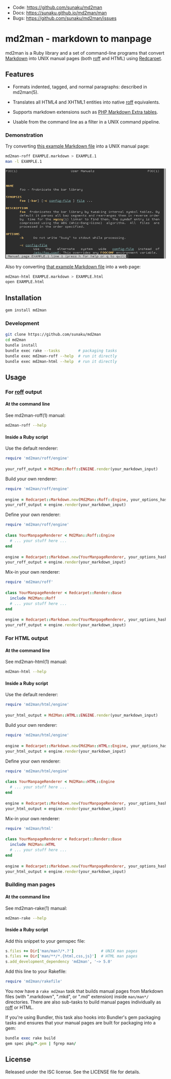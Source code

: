 * Code: <https://github.com/sunaku/md2man>
* Docs: <https://sunaku.github.io/md2man/man>
* Bugs: <https://github.com/sunaku/md2man/issues>

# md2man - markdown to manpage

md2man is a Ruby library and a set of command-line programs that convert
[Markdown] into UNIX manual pages (both [roff] and HTML) using [Redcarpet].

## Features

  * Formats indented, tagged, and normal paragraphs: described in md2man(5).

  * Translates all HTML4 and XHTML1 entities into native [roff] equivalents.

  * Supports markdown extensions such as [PHP Markdown Extra tables][tables].

  * Usable from the command line as a filter in a UNIX command pipeline.

### Demonstration

Try converting [this example Markdown file][example] into a UNIX manual page:

```sh
md2man-roff EXAMPLE.markdown > EXAMPLE.1
man -l EXAMPLE.1
```

![Obligatory screenshot of md2man(1) in action!](EXAMPLE.png)

Also try converting [that example Markdown file][example] into a web page:

```sh
md2man-html EXAMPLE.markdown > EXAMPLE.html
open EXAMPLE.html
```

## Installation

```sh
gem install md2man
```

### Development

```sh
git clone https://github.com/sunaku/md2man
cd md2man
bundle install
bundle exec rake --tasks        # packaging tasks
bundle exec md2man-roff --help  # run it directly
bundle exec md2man-html --help  # run it directly
```

## Usage

### For [roff] output

#### At the command line

See md2man-roff(1) manual:

```sh
md2man-roff --help
```

#### Inside a Ruby script

Use the default renderer:

```ruby
require 'md2man/roff/engine'

your_roff_output = Md2Man::Roff::ENGINE.render(your_markdown_input)
```

Build your own renderer:

```ruby
require 'md2man/roff/engine'

engine = Redcarpet::Markdown.new(Md2Man::Roff::Engine, your_options_hash)
your_roff_output = engine.render(your_markdown_input)
```

Define your own renderer:

```ruby
require 'md2man/roff/engine'

class YourManpageRenderer < Md2Man::Roff::Engine
  # ... your stuff here ...
end

engine = Redcarpet::Markdown.new(YourManpageRenderer, your_options_hash)
your_roff_output = engine.render(your_markdown_input)
```

Mix-in your own renderer:

```ruby
require 'md2man/roff'

class YourManpageRenderer < Redcarpet::Render::Base
  include Md2Man::Roff
  # ... your stuff here ...
end

engine = Redcarpet::Markdown.new(YourManpageRenderer, your_options_hash)
your_roff_output = engine.render(your_markdown_input)
```

### For HTML output

#### At the command line

See md2man-html(1) manual:

```sh
md2man-html --help
```

#### Inside a Ruby script

Use the default renderer:

```ruby
require 'md2man/html/engine'

your_html_output = Md2Man::HTML::ENGINE.render(your_markdown_input)
```

Build your own renderer:

```ruby
require 'md2man/html/engine'

engine = Redcarpet::Markdown.new(Md2Man::HTML::Engine, your_options_hash)
your_html_output = engine.render(your_markdown_input)
```

Define your own renderer:

```ruby
require 'md2man/html/engine'

class YourManpageRenderer < Md2Man::HTML::Engine
  # ... your stuff here ...
end

engine = Redcarpet::Markdown.new(YourManpageRenderer, your_options_hash)
your_html_output = engine.render(your_markdown_input)
```

Mix-in your own renderer:

```ruby
require 'md2man/html'

class YourManpageRenderer < Redcarpet::Render::Base
  include Md2Man::HTML
  # ... your stuff here ...
end

engine = Redcarpet::Markdown.new(YourManpageRenderer, your_options_hash)
your_html_output = engine.render(your_markdown_input)
```

### Building man pages

#### At the command line

See md2man-rake(1) manual:

```sh
md2man-rake --help
```

#### Inside a Ruby script

Add this snippet to your gemspec file:

```ruby
s.files += Dir['man/man?/*.?']            # UNIX man pages
s.files += Dir['man/**/*.{html,css,js}']  # HTML man pages
s.add_development_dependency 'md2man', '~> 5.0'
```

Add this line to your Rakefile:

```ruby
require 'md2man/rakefile'
```

You now have a `rake md2man` task that builds manual pages from Markdown files
(with ".markdown", ".mkd", or ".md" extension) inside `man/man*/` directories.
There are also sub-tasks to build manual pages individually as [roff] or HTML.

If you're using Bundler, this task also hooks into Bundler's gem packaging
tasks and ensures that your manual pages are built for packaging into a gem:

```ruby
bundle exec rake build
gem spec pkg/*.gem | fgrep man/
```

## License

Released under the ISC license.  See the LICENSE file for details.

[roff]: http://troff.org
[Markdown]: http://daringfireball.net/projects/markdown/
[Redcarpet]: https://github.com/vmg/redcarpet
[example]: https://raw.github.com/sunaku/md2man/master/EXAMPLE.markdown
[tables]: http://michelf.com/projects/php-markdown/extra/#table
